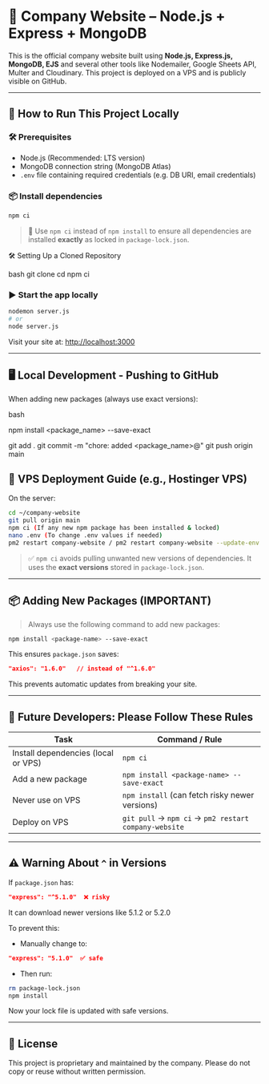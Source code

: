 # 🏢 Company Website – Node.js + Express + MongoDB

This is the official company website built using **Node.js, Express.js, MongoDB, EJS** and several other tools like Nodemailer, Google Sheets API, Multer and Cloudinary. This project is deployed on a VPS and is publicly visible on GitHub.

---

## 🚀 How to Run This Project Locally

### 🛠 Prerequisites

* Node.js (Recommended: LTS version)
* MongoDB connection string (MongoDB Atlas)
* `.env` file containing required credentials (e.g. DB URI, email credentials)

### 📦 Install dependencies

```bash
npm ci
```

> 🔐 Use `npm ci` instead of `npm install` to ensure all dependencies are installed **exactly** as locked in `package-lock.json`.


🛠️ Setting Up a Cloned Repository

bash
git clone <repository-url>
cd <project-folder>
npm ci

### ▶️ Start the app locally

```bash
nodemon server.js
# or
node server.js
```

Visit your site at: [http://localhost:3000](http://localhost:3000)

---

## 🖥️ Local Development - Pushing to GitHub
When adding new packages (always use exact versions):

bash

npm install <package_name> --save-exact 

git add .
git commit -m "chore: added <package_name>@<version>" 
git push origin main

## 📱 VPS Deployment Guide (e.g., Hostinger VPS)

On the server:

```bash
cd ~/company-website
git pull origin main
npm ci (If any new npm package has been installed & locked)
nano .env (To change .env values if needed)
pm2 restart company-website / pm2 restart company-website --update-env 
```

> ✅ `npm ci` avoids pulling unwanted new versions of dependencies. It uses the **exact versions** stored in `package-lock.json`.

---

## 📦 Adding New Packages (IMPORTANT)

> Always use the following command to add new packages:

```bash
npm install <package-name> --save-exact
```

This ensures `package.json` saves:

```json
"axios": "1.6.0"   // instead of "^1.6.0"
```

This prevents automatic updates from breaking your site.

---

## 👥 Future Developers: Please Follow These Rules

| Task                                | Command / Rule                                        |
| ----------------------------------- | ----------------------------------------------------- |
| Install dependencies (local or VPS) | `npm ci`                                              |
| Add a new package                   | `npm install <package-name> --save-exact`             |
| Never use on VPS                    | `npm install` (can fetch risky newer versions)        |
| Deploy on VPS                       | `git pull` → `npm ci` → `pm2 restart company-website` |

---

## ⚠️ Warning About `^` in Versions

If `package.json` has:

```json
"express": "^5.1.0"  ❌ risky
```

It can download newer versions like 5.1.2 or 5.2.0

To prevent this:

* Manually change to:

```json
"express": "5.1.0"  ✅ safe
```

* Then run:

```bash
rm package-lock.json
npm install
```

Now your lock file is updated with safe versions.

---



## 📄 License

This project is proprietary and maintained by the company. Please do not copy or reuse without written permission.
